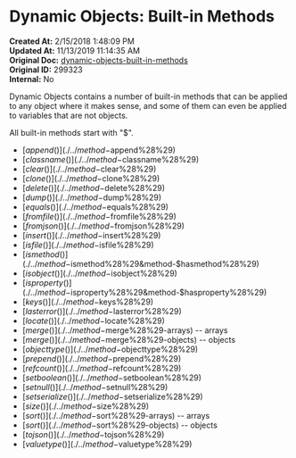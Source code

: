 # Dynamic Objects: Built-in Methods

**Created At:** 2/15/2018 1:48:09 PM  
**Updated At:** 11/13/2019 11:14:35 AM  
**Original Doc:** [dynamic-objects-built-in-methods](https://docs.jbase.com/42948-dynamic-objects/dynamic-objects-built-in-methods)  
**Original ID:** 299323  
**Internal:** No  


Dynamic Objects contains a number of built-in methods that can be applied to any object where it makes sense, and some of them can even be applied to variables that are not objects.

All built-in methods start with "$".

- [$append()](./../method-$append%28%29)
- [$classname()](./../method-$classname%28%29)
- [$clear()](./../method-$clear%28%29)
- [$clone()](./../method-$clone%28%29)
- [$delete()](./../method-$delete%28%29)
- [$dump()](./../method-$dump%28%29)
- [$equals()](./../method-$equals%28%29)
- [$fromfile()](./../method-$fromfile%28%29)
- [$fromjson()](./../method-$fromjson%28%29)
- [$insert()](./../method-$insert%28%29)
- [$isfile()](./../method-$isfile%28%29)
- [$ismethod()](./../method-$ismethod%28%29&method-$hasmethod%28%29)
- [$isobject()](./../method-$isobject%28%29)
- [$isproperty()](./../method-$isproperty%28%29&method-$hasproperty%28%29)
- [$keys()](./../method-$keys%28%29)
- [$lasterror()](./../method-$lasterror%28%29)
- [$locate()](./../method-$locate%28%29)
- [$merge()](./../method-$merge%28%29-arrays) -- arrays
- [$merge()](./../method-$merge%28%29-objects) -- objects
- [$objecttype()](./../method-$objecttype%28%29)
- [$prepend()](./../method-$prepend%28%29)
- [$refcount()](./../method-$refcount%28%29)
- [$setboolean()](./../method-$setboolean%28%29)
- [$setnull()](./../method-$setnull%28%29)
- [$setserialize()](./../method-$setserialize%28%29)
- [$size()](./../method-$size%28%29)
- [$sort()](./../method-$sort%28%29-arrays) -- arrays
- [$sort()](./../method-$sort%28%29-objects) -- objects
- [$tojson()](./../method-$tojson%28%29)
- [$valuetype()](./../method-$valuetype%28%29)

